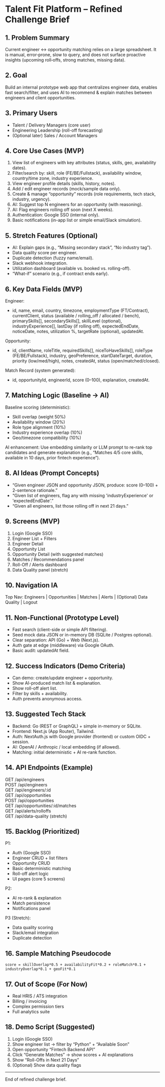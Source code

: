 # Talent Fit Platform – Refined Challenge Brief

## 1. Problem Summary
Current engineer ↔ opportunity matching relies on a large spreadsheet. It is manual, error‑prone, slow to query, and does not surface proactive insights (upcoming roll‑offs, strong matches, missing data).

## 2. Goal
Build an internal prototype web app that centralizes engineer data, enables fast search/filter, and uses AI to recommend & explain matches between engineers and client opportunities.

## 3. Primary Users
- Talent / Delivery Managers (core user)
- Engineering Leadership (roll-off forecasting)
- (Optional later) Sales / Account Managers

## 4. Core Use Cases (MVP)
1. View list of engineers with key attributes (status, skills, geo, availability dates).
2. Filter/search by: skill, role (FE/BE/Fullstack), availability window, country/time zone, industry experience.
3. View engineer profile details (skills, history, notes).
4. Add / edit engineer records (mock/sample data only).
5. Create & manage “opportunity” records (role requirements, tech stack, industry, urgency).
6. AI: Suggest top N engineers for an opportunity (with reasoning).
7. AI: Flag engineers rolling off soon (next X weeks).
8. Authentication: Google SSO (internal only).
9. Basic notifications (in-app list or simple email/Slack simulation).

## 5. Stretch Features (Optional)
- AI: Explain gaps (e.g., “Missing secondary stack”, “No industry tag”).
- Data quality score per engineer.
- Duplicate detection (fuzzy name/email).
- Slack webhook integration.
- Utilization dashboard (available vs. booked vs. rolling-off).
- “What-if” scenario (e.g., if contract ends early).

## 6. Key Data Fields (MVP)
Engineer:
- id, name, email, country, timezone, employmentType (FT/Contract), currentClient, status (available / rolling_off / allocated / bench), primarySkills[], secondarySkills[], skillLevel (optional), industryExperience[], lastDay (if rolling off), expectedEndDate, noticeDate, notes, utilization %, targetRate (optional), updatedAt.

Opportunity:
- id, clientName, roleTitle, requiredSkills[], niceToHaveSkills[], roleType (FE/BE/Fullstack), industry, geoPreference, startDateTarget, duration, priority (low/med/high), notes, createdAt, status (open/matched/closed).

Match Record (system generated):
- id, opportunityId, engineerId, score (0–100), explanation, createdAt.

## 7. Matching Logic (Baseline → AI)
Baseline scoring (deterministic):
- Skill overlap (weight 50%)
- Availability window (20%)
- Role type alignment (10%)
- Industry experience overlap (10%)
- Geo/timezone compatibility (10%)

AI enhancement:
Use embedding similarity or LLM prompt to re-rank top candidates and generate explanation (e.g., “Matches 4/5 core skills, available in 10 days, prior fintech experience”).

## 8. AI Ideas (Prompt Concepts)
- “Given engineer JSON and opportunity JSON, produce: score (0–100) + 2-sentence rationale.”
- “Given list of engineers, flag any with missing 'industryExperience' or 'expectedEndDate'.”
- “Given all engineers, list those rolling off in next 21 days.”

## 9. Screens (MVP)
1. Login (Google SSO)
2. Engineer List + Filters
3. Engineer Detail
4. Opportunity List
5. Opportunity Detail (with suggested matches)
6. Matches / Recommendations panel
7. Roll-Off / Alerts dashboard
8. Data Quality panel (stretch)

## 10. Navigation IA
Top Nav: Engineers | Opportunities | Matches | Alerts | (Optional) Data Quality | Logout

## 11. Non-Functional (Prototype Level)
- Fast search (client-side or simple API filtering).
- Seed mock data JSON or in-memory DB (SQLite / Postgres optional).
- Clear separation: API (Go) + Web (Next.js).
- Auth gate at edge (middleware) via Google OAuth.
- Basic audit: updatedAt field.

## 12. Success Indicators (Demo Criteria)
- Can demo: create/update engineer + opportunity.
- Show AI-produced match list & explanation.
- Show roll-off alert list.
- Filter by skills + availability.
- Auth prevents anonymous access.

## 13. Suggested Tech Stack
- Backend: Go (REST or GraphQL) + simple in-memory or SQLite.
- Frontend: Next.js (App Router), Tailwind.
- Auth: NextAuth.js with Google provider (frontend) or custom OIDC + session.
- AI: OpenAI / Anthropic / local embedding (if allowed).
- Matching: initial deterministic + AI re-rank function.

## 14. API Endpoints (Example)
GET /api/engineers  
POST /api/engineers  
GET /api/engineers/:id  
GET /api/opportunities  
POST /api/opportunities  
GET /api/opportunities/:id/matches  
GET /api/alerts/rolloffs  
GET /api/data-quality (stretch)

## 15. Backlog (Prioritized)
P1:
- Auth (Google SSO)
- Engineer CRUD + list filters
- Opportunity CRUD
- Basic deterministic matching
- Roll-off alert logic
- UI pages (core 5 screens)

P2:
- AI re-rank & explanation
- Match persistence
- Notifications panel

P3 (Stretch):
- Data quality scoring
- Slack/email integration
- Duplicate detection

## 16. Sample Matching Pseudocode
```
score = skillOverlap*0.5 + availabilityFit*0.2 + roleMatch*0.1 + industryOverlap*0.1 + geoFit*0.1
```

## 17. Out of Scope (For Now)
- Real HRIS / ATS integration
- Billing / invoicing
- Complex permission tiers
- Full analytics suite

## 18. Demo Script (Suggested)
1. Login (Google SSO)
2. Show engineer list → filter by “Python” + “Available Soon”
3. Open opportunity “Fintech Backend API”
4. Click “Generate Matches” → show scores + AI explanations
5. Show “Roll-Offs in Next 21 Days”
6. (Optional) Show data quality flags

---

End of refined challenge brief.
